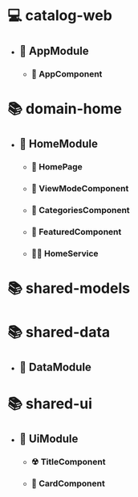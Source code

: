 # 💻 catalog-web

- ## 📕 AppModule

  - ### 📄 AppComponent

# 📚 domain-home

- ## 📗 HomeModule

  - ### 📄 HomePage

  - ### 🦠 ViewModeComponent

  - ### 🦠 CategoriesComponent

  - ### 🦠 FeaturedComponent

  - ### 👷‍♂️ HomeService

# 📚 shared-models

# 📚 shared-data

- ## 📘 DataModule

# 📚 shared-ui

- ## 📘 UiModule

  - ### ☢ TitleComponent

  - ### 🧬 CardComponent
